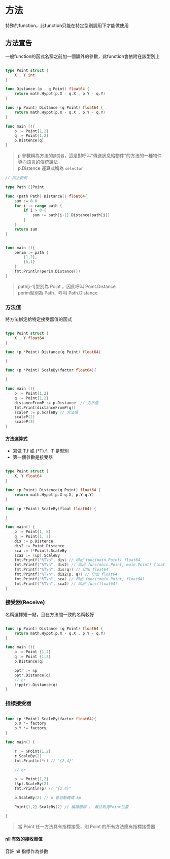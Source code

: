 # 方法

特殊的function，此function只能在特定型別調用下才能做使用

## 方法宣告

一般function的函式名稱之前加一個額外的參數，此function會依附在該型別上

```go

type Point struct {
    X , Y int
}

func Distance (p , q Point) float64 {
    return math.Hypot(p.X - q.X , p.Y - q.Y)
}

func (p Point) Distance (q Point) float64 {
    return math.Hypot(p.X - q.X , p.Y - q.Y)
}

func main (){
    p := Point{1,2}
    q := Point{1,2}
    p.Distence(q)
}
```

> p 參數稱為方法的`接受器`，這是對呼叫"傳送訊息給物件"的方法的一種物件導向語言的傳統說法 <br>
>  p.Distence 運算式稱為 `selector` <br>

```go
// 同上範例

type Path []Point 

func (path Path) Distance() float64{
    sum := 0.0
    for i := range path {
        if i > 0 {
            sum += path[i-1].Distance(path[i])
        }
    }
    return sum
}


func main (){
    perim := path {
        {1,2},
        {5,1}
    }
    fmt.Println(perim.Distance())
}


```

> path[i-1]型別為 Point ，因此呼叫 Point.Distance<br>
> perim型別為 Path，呼叫 Path.Distance

### 方法值

將方法綁定給特定接受器值的函式

```go

type Point struct {
    X , Y float64
}

func (p *Point) Distance(q Point) float64{

}

func (p *Point) ScaleBy(factor float64){

}

func main (){
    p := Point{1,2}
    q := Point{1,2}
    distanceFromP := p.Distance  // 方法值
    fmt.Print(distanceFromP(q))
    scaleP := p.ScaleBy // 方法值
    scaleP(2)
    scaleP(3)
}

```

#### 方法運算式

* 寫做 T.f 或 (*T).f，T 是型別
* 第一個參數是接受器

```go

type Point struct {
	X, Y float64
}

func (p Point) Distence(q Point) float64 {
	return math.Hypot(p.X-q.X, p.Y-q.Y)
}

func (p *Point) ScaleBy(float float64) {

}

func main() {
	p := Point{1, 8}
	q := Point{1, 2}
	dis := p.Distence
	dis2 := Point.Distence
    sca := (*Point).ScaleBy
	sca2 := (&p).ScaleBy
	fmt.Printf("%T\n", dis) // 印出 func(main.Point) float64
	fmt.Printf("%T\n", dis2) // 印出 func(main.Point, main.Point) float64
	fmt.Printf("%T\n", dis(q)) // 印出 float64
	fmt.Printf("%T\n", dis2(p, q)) // 印出 float64
	fmt.Printf("%T\n", sca) // 印出 func(*main.Point, float64)
	fmt.Printf("%T\n", sca2) // 印出 func(float64)
}


```

### 接受器(Receive)

名稱選擇短一點，且在方法間一致的名稱較好

```go

func (p Point) Distance (q Point) float64 {
    return math.Hypot(p.X - q.X , p.Y - q.Y)
}

func main (){
    p := Point {1,2}
    q := Point {1,2}
    p.Distance(q)

    pptr := &p
    pptr.Distance(q)
    // or
    (*pptr).Distance(q)
}

```

### 指標接受器

```go

func (p *Point) ScaleBy(factor float64){
    p.X *= factory
    p.Y *= factory
}

func main() {

    r := &Point{1,2}
    r.ScaleBy(2)
    fmt.Println(*r) // "{2,4}"

    // or

    p := Point{1,2}
    (&p).ScaleBy(2)
    fmt.Println(p) // "{2,4}"

    p.ScaleBy(2) // p 會自動轉成 &p

    Point{1,2}.ScaleBy(2) // 編譯錯誤 ， 無法取得Point位置

}

```

> 當 Point 任一方法具有指標接受，則 Point 的所有方法應有指標接受器


#### nil 有效的接收器值

容許 nil 指標作為參數

